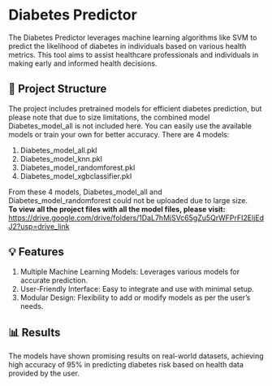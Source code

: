 # Diabetes Predictor
The Diabetes Predictor leverages machine learning algorithms like SVM to predict the likelihood of diabetes in individuals based on various health metrics. This tool aims to assist healthcare professionals and individuals in making early and informed health decisions.

## 📂 Project Structure
The project includes pretrained models for efficient diabetes prediction, but please note that due to size limitations, the combined model Diabetes_model_all is not included here. You can easily use the available models or train your own for better accuracy.
There are 4 models:
1. Diabetes_model_all.pkl
2. Diabetes_model_knn.pkl
3. Diabetes_model_randomforest.pkl
4. Diabetes_model_xgbclassifier.pkl

From these 4 models, Diabetes_model_all and Diabetes_model_randomforest could not be uploaded due to large size.<br>
**To view all the project files with all the model files, please visit:** https://drive.google.com/drive/folders/1DaL7hMjSVc65gZu5QrWFPrFI2EljEdJ2?usp=drive_link

## 💡 Features
1. Multiple Machine Learning Models: Leverages various models for accurate prediction.
2. User-Friendly Interface: Easy to integrate and use with minimal setup.
3. Modular Design: Flexibility to add or modify models as per the user’s needs.

## 📊 Results
The models have shown promising results on real-world datasets, achieving high accuracy of 95% in predicting diabetes risk based on health data provided by the user.
